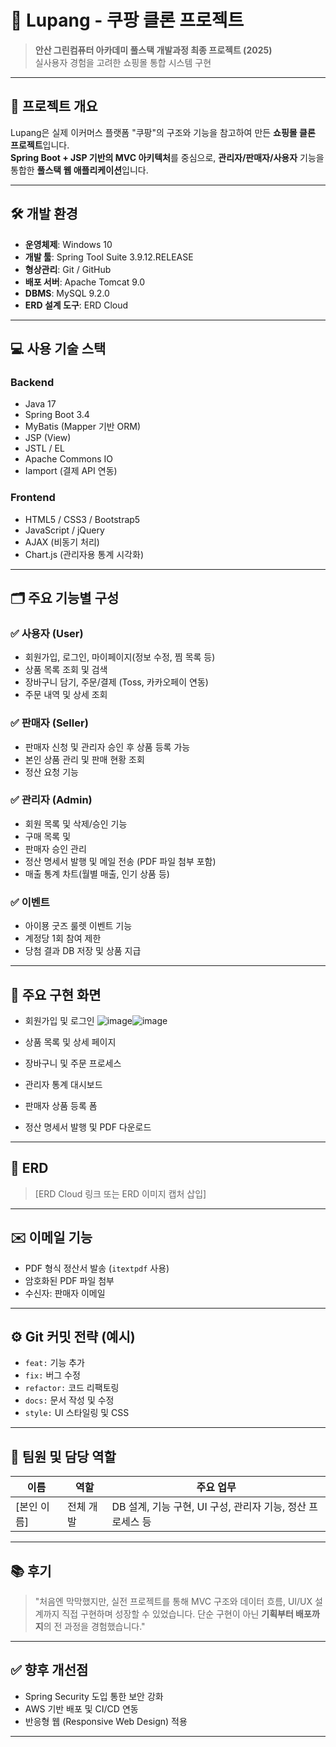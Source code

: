 # 🛒 Lupang - 쿠팡 클론 프로젝트

> **안산 그린컴퓨터 아카데미 풀스택 개발과정 최종 프로젝트 (2025)**  
> 실사용자 경험을 고려한 쇼핑몰 통합 시스템 구현

---

## 📌 프로젝트 개요

Lupang은 실제 이커머스 플랫폼 "쿠팡"의 구조와 기능을 참고하여 만든 **쇼핑몰 클론 프로젝트**입니다.  
**Spring Boot + JSP 기반의 MVC 아키텍처**를 중심으로, **관리자/판매자/사용자** 기능을 통합한 **풀스택 웹 애플리케이션**입니다.

---

## 🛠️ 개발 환경

- **운영체제**: Windows 10  
- **개발 툴**: Spring Tool Suite 3.9.12.RELEASE  
- **형상관리**: Git / GitHub  
- **배포 서버**: Apache Tomcat 9.0  
- **DBMS**: MySQL 9.2.0  
- **ERD 설계 도구**: ERD Cloud

---

## 💻 사용 기술 스택

### Backend
- Java 17
- Spring Boot 3.4
- MyBatis (Mapper 기반 ORM)
- JSP (View)
- JSTL / EL
- Apache Commons IO
- Iamport (결제 API 연동)

### Frontend
- HTML5 / CSS3 / Bootstrap5
- JavaScript / jQuery
- AJAX (비동기 처리)
- Chart.js (관리자용 통계 시각화)

---

## 🗂️ 주요 기능별 구성

### ✅ 사용자 (User)
- 회원가입, 로그인, 마이페이지(정보 수정, 찜 목록 등)
- 상품 목록 조회 및 검색
- 장바구니 담기, 주문/결제 (Toss, 카카오페이 연동)
- 주문 내역 및 상세 조회

### ✅ 판매자 (Seller)
- 판매자 신청 및 관리자 승인 후 상품 등록 가능
- 본인 상품 관리 및 판매 현황 조회
- 정산 요청 기능

### ✅ 관리자 (Admin)
- 회원 목록 및 삭제/승인 기능
- 구매 목록 및 
- 판매자 승인 관리
- 정산 명세서 발행 및 메일 전송 (PDF 파일 첨부 포함)
- 매출 통계 차트(월별 매출, 인기 상품 등)

### ✅ 이벤트
- 아이묭 굿즈 룰렛 이벤트 기능
- 계정당 1회 참여 제한
- 당첨 결과 DB 저장 및 상품 지급

---

## 📸 주요 구현 화면

- 회원가입 및 로그인
  ![image](https://github.com/user-attachments/assets/33055e0f-9ded-49a5-a617-49cd23d7def0)![image](https://github.com/user-attachments/assets/371975a9-798d-406b-90c1-d748505a3339)


- 상품 목록 및 상세 페이지
- 장바구니 및 주문 프로세스
- 관리자 통계 대시보드
- 판매자 상품 등록 폼
- 정산 명세서 발행 및 PDF 다운로드

---

## 📌 ERD

> [ERD Cloud 링크 또는 ERD 이미지 캡처 삽입]

---

## ✉️ 이메일 기능

- PDF 형식 정산서 발송 (`itextpdf` 사용)
- 암호화된 PDF 파일 첨부
- 수신자: 판매자 이메일

---

## ⚙️ Git 커밋 전략 (예시)

- `feat:` 기능 추가  
- `fix:` 버그 수정  
- `refactor:` 코드 리팩토링  
- `docs:` 문서 작성 및 수정  
- `style:` UI 스타일링 및 CSS

---

## 🙌 팀원 및 담당 역할

| 이름 | 역할 | 주요 업무 |
|------|------|-----------|
| [본인 이름] | 전체 개발 | DB 설계, 기능 구현, UI 구성, 관리자 기능, 정산 프로세스 등 |

---

## 📚 후기

> "처음엔 막막했지만, 실전 프로젝트를 통해 MVC 구조와 데이터 흐름, UI/UX 설계까지 직접 구현하며 성장할 수 있었습니다. 단순 구현이 아닌 **기획부터 배포까지**의 전 과정을 경험했습니다."

---

## ✅ 향후 개선점

- Spring Security 도입 통한 보안 강화
- AWS 기반 배포 및 CI/CD 연동
- 반응형 웹 (Responsive Web Design) 적용

---
